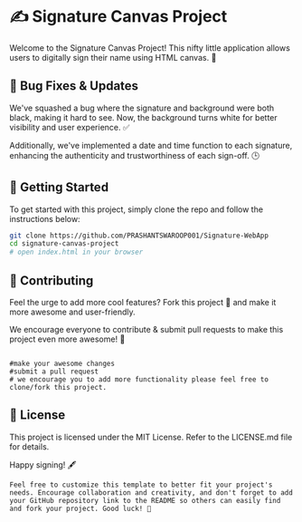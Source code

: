 # ✍️ Signature Canvas Project

Welcome to the Signature Canvas Project! This nifty little application allows users to digitally sign their name using HTML canvas. 🎨

## 🐞 Bug Fixes & Updates
We've squashed a bug where the signature and background were both black, making it hard to see. Now, the background turns white for better visibility and user experience. ✅

Additionally, we've implemented a date and time function to each signature, enhancing the authenticity and trustworthiness of each sign-off. 🕒

## 🚀 Getting Started
To get started with this project, simply clone the repo and follow the instructions below:

```bash
git clone https://github.com/PRASHANTSWAROOP001/Signature-WebApp
cd signature-canvas-project
# open index.html in your browser
```

## 🤝 Contributing
Feel the urge to add more cool features? Fork this project 🌟 and make it more awesome and user-friendly.

We encourage everyone to contribute & submit pull requests to make this project even more awesome! 🙌

```git fork https://github.com/PRASHANTSWAROOP001/Signature-WebApp

#make your awesome changes
#submit a pull request 
# we encourage you to add more functionality please feel free to clone/fork this project.
```

## 📄 License
This project is licensed under the MIT License. Refer to the LICENSE.md file for details.

Happy signing! 🖋️

```Feel free to customize this template to better fit your project's needs. Encourage collaboration and creativity, and don't forget to add your GitHub repository link to the README so others can easily find and fork your project. Good luck! 🚀```






